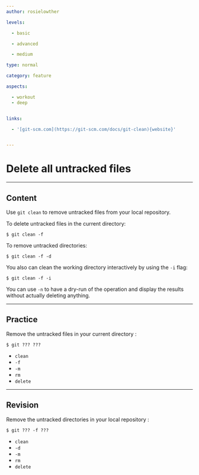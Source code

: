 ```yaml
---
author: rosielowther

levels:

  - basic

  - advanced

  - medium

type: normal

category: feature

aspects:

  - workout
  - deep


links:

  - '[git-scm.com](https://git-scm.com/docs/git-clean){website}'


---
```


# Delete all untracked files

---
## Content

Use `git clean` to remove untracked files from your local repository.

To delete untracked files in the current directory:
```
$ git clean -f
```

To remove untracked directories:
```
$ git clean -f -d
```

You also can clean the working directory interactively by using the `-i` flag:
```
$ git clean -f -i
```

You can use `-n` to have a dry-run of the operation and display the results without actually deleting anything.

---
## Practice

Remove the untracked files in your current directory :
```
$ git ??? ???
```

* `clean`
* `-f`
* `-m`
* `rm`
* `delete`

---
## Revision

Remove the untracked directories in your local repository :
```
$ git ??? -f ???
```

* `clean`
* `-d`
* `-m`
* `rm`
* `delete`

 
